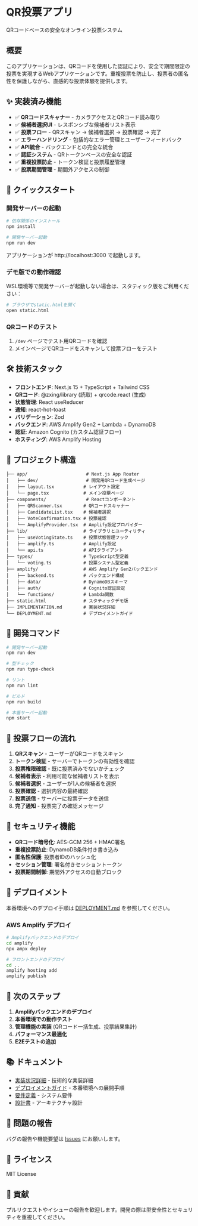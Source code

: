 # QR投票アプリ

QRコードベースの安全なオンライン投票システム

## 概要

このアプリケーションは、QRコードを使用した認証により、安全で期間限定の投票を実現するWebアプリケーションです。重複投票を防止し、投票者の匿名性を保護しながら、直感的な投票体験を提供します。

## ✨ 実装済み機能

- ✅ **QRコードスキャナー** - カメラアクセスとQRコード読み取り
- ✅ **候補者選択UI** - レスポンシブな候補者リスト表示
- ✅ **投票フロー** - QRスキャン → 候補者選択 → 投票確認 → 完了
- ✅ **エラーハンドリング** - 包括的なエラー管理とユーザーフィードバック
- ✅ **API統合** - バックエンドとの完全な統合
- ✅ **認証システム** - QRトークンベースの安全な認証
- ✅ **重複投票防止** - トークン検証と投票履歴管理
- ✅ **投票期間管理** - 期間外アクセスの制御

## 🚀 クイックスタート

### 開発サーバーの起動

```bash
# 依存関係のインストール
npm install

# 開発サーバー起動
npm run dev
```

アプリケーションが http://localhost:3000 で起動します。

### デモ版での動作確認

WSL環境等で開発サーバーが起動しない場合は、スタティック版をご利用ください：

```bash
# ブラウザでstatic.htmlを開く
open static.html
```

### QRコードのテスト

1. `/dev` ページでテスト用QRコードを確認
2. メインページでQRコードをスキャンして投票フローをテスト

## 🛠️ 技術スタック

- **フロントエンド**: Next.js 15 + TypeScript + Tailwind CSS
- **QRコード**: @zxing/library (読取) + qrcode.react (生成)
- **状態管理**: React useReducer
- **通知**: react-hot-toast
- **バリデーション**: Zod
- **バックエンド**: AWS Amplify Gen2 + Lambda + DynamoDB
- **認証**: Amazon Cognito (カスタム認証フロー)
- **ホスティング**: AWS Amplify Hosting

## 📁 プロジェクト構造

```
├── app/                      # Next.js App Router
│   ├── dev/                  # 開発用QRコード生成ページ
│   ├── layout.tsx           # レイアウト設定
│   └── page.tsx             # メイン投票ページ
├── components/               # Reactコンポーネント
│   ├── QRScanner.tsx        # QRコードスキャナー
│   ├── CandidateList.tsx    # 候補者選択
│   ├── VoteConfirmation.tsx # 投票確認
│   └── AmplifyProvider.tsx  # Amplify設定プロバイダー
├── lib/                     # ライブラリとユーティリティ
│   ├── useVotingState.ts    # 投票状態管理フック
│   ├── amplify.ts           # Amplify設定
│   └── api.ts               # APIクライアント
├── types/                   # TypeScript型定義
│   └── voting.ts            # 投票システム型定義
├── amplify/                 # AWS Amplify Gen2バックエンド
│   ├── backend.ts           # バックエンド構成
│   ├── data/                # DynamoDBスキーマ
│   ├── auth/                # Cognito認証設定
│   └── functions/           # Lambda関数
├── static.html              # スタティックデモ版
├── IMPLEMENTATION.md        # 実装状況詳細
└── DEPLOYMENT.md            # デプロイメントガイド
```

## 🔧 開発コマンド

```bash
# 開発サーバー起動
npm run dev

# 型チェック
npm run type-check

# リント
npm run lint

# ビルド
npm run build

# 本番サーバー起動
npm start
```

## 🎯 投票フローの流れ

1. **QRスキャン** - ユーザーがQRコードをスキャン
2. **トークン検証** - サーバーでトークンの有効性を確認
3. **投票権限確認** - 既に投票済みでないかチェック
4. **候補者表示** - 利用可能な候補者リストを表示
5. **候補者選択** - ユーザーが1人の候補者を選択
6. **投票確認** - 選択内容の最終確認
7. **投票送信** - サーバーに投票データを送信
8. **完了通知** - 投票完了の確認メッセージ

## 🔐 セキュリティ機能

- **QRコード暗号化**: AES-GCM 256 + HMAC署名
- **重複投票防止**: DynamoDB条件付き書き込み
- **匿名性保護**: 投票者IDのハッシュ化
- **セッション管理**: 署名付きセッショントークン
- **投票期間制御**: 期間外アクセスの自動ブロック

## 🚀 デプロイメント

本番環境へのデプロイ手順は [DEPLOYMENT.md](./DEPLOYMENT.md) を参照してください。

### AWS Amplify デプロイ

```bash
# Amplifyバックエンドのデプロイ
cd amplify
npx ampx deploy

# フロントエンドのデプロイ
cd ..
amplify hosting add
amplify publish
```

## 🎯 次のステップ

1. **Amplifyバックエンドのデプロイ**
2. **本番環境での動作テスト**
3. **管理機能の実装** (QRコード一括生成、投票結果集計)
4. **パフォーマンス最適化**
5. **E2Eテストの追加**

## 📚 ドキュメント

- [実装状況詳細](./IMPLEMENTATION.md) - 技術的な実装詳細
- [デプロイメントガイド](./DEPLOYMENT.md) - 本番環境への展開手順
- [要件定義](./.kiro/specs/online-voting-app/requirements.md) - システム要件
- [設計書](./.kiro/specs/online-voting-app/design.md) - アーキテクチャ設計

## 🐛 問題の報告

バグの報告や機能要望は [Issues](https://github.com/sewaniwa/qr-vote-app/issues) にお願いします。

## 📄 ライセンス

MIT License

## 🤝 貢献

プルリクエストやイシューの報告を歓迎します。開発の際は型安全性とセキュリティを重視してください。